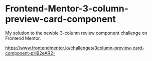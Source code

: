 # Frontend-Mentor-3-column-preview-card-component
My solution to the newbie 3-column review component challenge on Frontend Mentor.

https://www.frontendmentor.io/challenges/3column-preview-card-component-pH92eAR2-

